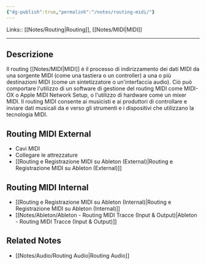 ```yaml
---
{"dg-publish":true,"permalink":"/notes/routing-midi/"}
---
```


Links:: [[Notes/Routing\|Routing]], [[Notes/MIDI\|MIDI]]

---
## Descrizione

Il routing [[Notes/MIDI\|MIDI]] è il processo di indirizzamento dei dati MIDI da una sorgente MIDI (come una tastiera o un controller) a una o più destinazioni MIDI (come un sintetizzatore o un'interfaccia audio). Ciò può comportare l'utilizzo di un software di gestione del routing MIDI come MIDI-OX o Apple MIDI Network Setup, o l'utilizzo di hardware come un mixer MIDI. Il routing MIDI consente ai musicisti e ai produttori di controllare e inviare dati musicali da e verso gli strumenti e i dispositivi che utilizzano la tecnologia MIDI.

## Routing MIDI External

- Cavi MIDI
- Collegare le attrezzature
- [[Routing e Registrazione MIDI su Ableton (External)\|Routing e Registrazione MIDI su Ableton (External)]]


## Routing MIDI Internal

- [[Routing e Registrazione MIDI su Ableton (Internal)\|Routing e Registrazione MIDI su Ableton (Internal)]]
- [[Notes/Ableton/Ableton - Routing MIDI Tracce (Input & Output)\|Ableton - Routing MIDI Tracce (Input & Output)]]


## Related Notes

- [[Notes/Audio/Routing Audio\|Routing Audio]]

